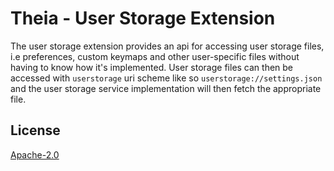 # Theia - User Storage Extension

The user storage extension provides an api for accessing user storage files, i.e preferences, custom keymaps and other user-specific files without having to know how it's implemented. User storage files can then be accessed with `userstorage` uri scheme like so `userstorage://settings.json` and the user storage service implementation will then fetch the appropriate file.

## License
[Apache-2.0](https://github.com/theia-ide/theia/blob/master/LICENSE)